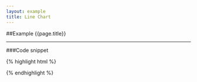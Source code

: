 ```yaml
---
layout: example
title: Line Chart
---
```


##Example {{page.title}}

<div id='placeholder' class='example-placeholder'></div>

---

###Code snippet

{% highlight html %}
<div id='placeholder' width="600px" height="400px"></div>
<script>
Vizabi('LineChart', document.getElementById('placeholder'), {
	state: {
		time: {
			value: '1999'
		}
	}
});
</script>
{% endhighlight %}

<script defer>
Vizabi('LineChart', document.getElementById('placeholder'), {
state: {
	time: {
		value: '1999'
	}
},
data: { reader: 'csv-file', path: 'https://dl.dropboxusercontent.com/u/4933279/csv/basic-indicators.csv'
}});
</script>